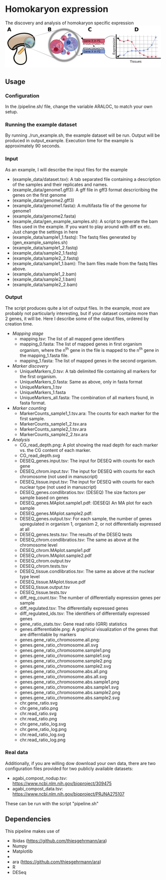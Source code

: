 # Homokaryon expression
The discovery and analysis of homokaryon specific expression
![The General Overview of Homokaryon Specific Expression](figure0.png)
## Usage

### Configuration
  In the /pipeline.sh/ file, change the variable ARALOC, to match your own setup.

### Running the example dataset
  By running ./run_example.sh, the example dataset will be run. Output will be produced in output_example.
  Execution time for the example is approximately 90 seconds.

### Input
  As an example, I will describe the input files for the example

  * (example_data/dataset.tsv): A tab separated file containing a description of the samples and their replicates and names.
  * (example_data/genome1.gff3): A gff file in gff3 format descricribing the genes on the first genome
  * (example_data/genome2.gff3)
  * (example_data/genome1.fasta): A multifasta file of the genome for genome1
  * (example_data/genome2.fasta)
  * (example_data/gen_example_samples.sh): A script to generate the bam files used in the example. If you want to play around with diff ex etc. Just change the settings in here
  * (example_data/sample1_1.fastq): The fastq files generated by (gen_example_samples.sh)
  * (example_data/sample1_2.fastq)
  * (example_data/sample2_1.fastq)
  * (example_data/sample2_2.fastq)
  * (example_data/sample1_1.bam): The bam files made from the fastq files above.
  * (example_data/sample1_2.bam)
  * (example_data/sample2_1.bam)
  * (example_data/sample2_2.bam)


### Output
  The script produces quite a lot of output files.
  In the example, most are probably not particularly interesting, but if your dataset contains more than 2 genes, it will be.
  Here I describe some of the output files, ordered by creation time.
  * *Mapping stage*
    * mapping.tsv: The list of all mapped gene identifiers
    * mapping_0.fasta: The list of mapped genes in first organism organism, where the n<sup>th</sup> gene in the file is mapped to the n<sup>th</sup> gene in the mapping_1.fasta file.
    * mapping_1.fasta: The list of mapped genes in the second organism.
  * *Marker discovery*
    * UniqueMarkers_0.tsv: A tab delimited file containing all markers for the first organism.
    * UniqueMarkers_0.fasta: Same as above, only in fasta format
    * UniqueMarkers_1.tsv
    * UniqueMarkers_1.fasta
    * UniqueMarkers_all.fasta: The combination of all markers found, in fasta format.
  * *Marker counting*
    * MarkerCounts_sample1_1.tsv.ara: The counts for each marker for the first sample.
    * MarkerCounts_sample1_2.tsv.ara
    * MarkerCounts_sample2_1.tsv.ara
    * MarkerCounts_sample2_2.tsv.ara
  * *Analysis*
    * CG_read_depth.png: A plot showing the read depth for each marker vs. the CG content of each marker.
    * CG_read_depth.svg
    * DESEQ_genes.input.tsv: The input for DESEQ with counts for each gene
    * DESEQ_chrom.input.tsv: The input for DESEQ with counts for each chromosome (not used in manuscript)
    * DESEQ_tissue.input.tsv: The input for DESEQ with counts for each nuclear type (not used in manuscript)
    * DESEQ_genes.condlibratios.tsv: (DESEQ) The size factors per sample based on genes
    * DESEQ_genes.MAplot.sample1.pdf: (DESEQ) An MA plot for each sample 
    * DESEQ_genes.MAplot.sample2.pdf:
    * DESEQ_genes.output.tsv: For each sample, the number of genes upregulated in organism 1, organism 2, or not differentially expressed at all
    * DESEQ_genes.tests.tsv: The results of the DESEQ tests
    * DESEQ_chrom.condlibratios.tsv: The same as above at the chromosome level
    * DESEQ_chrom.MAplot.sample1.pdf
    * DESEQ_chrom.MAplot.sample2.pdf
    * DESEQ_chrom.output.tsv
    * DESEQ_chrom.tests.tsv
    * DESEQ_tissue.condlibratios.tsv: The same as above at the nuclear type level
    * DESEQ_tissue.MAplot.tissue.pdf
    * DESEQ_tissue.output.tsv
    * DESEQ_tissue.tests.tsv
    * diff_reg_count.tsv: The number of differentially expression genes per sample
    * diff_regulated.tsv: The differentially expressed genes
    * diff_regulated_ids.tsv: The identifiers of differentially expressed genes
    * gene_ratio_stats.tsv: Gene read ratio (GRR) statistics
    * genes.differentiable.png: A graphical visualization of the genes that are differntiable by markers
    * genes.gene_ratio_chromosome.all.png: 
    * genes.gene_ratio_chromosome.all.svg
    * genes.gene_ratio_chromosome.sample1.png
    * genes.gene_ratio_chromosome.sample1.svg
    * genes.gene_ratio_chromosome.sample2.png
    * genes.gene_ratio_chromosome.sample2.svg
    * genes.gene_ratio_chromosome.abs.all.png
    * genes.gene_ratio_chromosome.abs.all.svg
    * genes.gene_ratio_chromosome.abs.sample1.png
    * genes.gene_ratio_chromosome.abs.sample1.svg
    * genes.gene_ratio_chromosome.abs.sample2.png
    * genes.gene_ratio_chromosome.abs.sample2.svg
    * chr.gene_ratio.svg
    * chr.gene_ratio.png
    * chr.read_ratio.svg
    * chr.read_ratio.png
    * chr.gene_ratio_log.svg
    * chr.gene_ratio_log.png
    * chr.read_ratio_log.svg
    * chr.read_ratio_log.png




### Real data

  Additionally, if you are willing dow download your own data, there are two configuration files provided for two publicly available datasets:
  * agabi_compost_nodup.tsv: https://www.ncbi.nlm.nih.gov/bioproject/309475
  * agabi_compost_data.tsv: https://www.ncbi.nlm.nih.gov/bioproject/PRJNA275107

These can be run with the script "pipeline.sh"


## Dependencies
This pipeline makes use of
  * Ibidas (https://github.com/thiesgehrmann/ara)
  * Numpy
  * Matplotlib
  * 
  * ara (https://github.com/thiesgehrmann/ara)
  * R
  * DESeq

